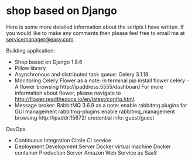 # shop based on Django

Here is some more detailed information about the scripts I have written.
If you would like to make any comments then please feel free to email me at servicemanager@easy.com.

Building application:
- Shop based on Django 1.8.6
- Pillow library
- Asynchronous and distributed task queue: Celery 3.1.18
- Monitoring Celery Flower
    as a note:  in terminal
                pip install flower
                celery -A <appname> flower
                browsing http://ipaddress:5555/dashboard
                For more information about flower, please navigate to http://flower.readthedocs.io/en/latest/config.html.
- Message broker: RabbitMQ 3.6.9
    as a note: enable rabbitmq plugins for GUI management
                rabbitmq-plugins enable rabbitmq_management
                browsing http://ipaddr:15672/
                    credential info: guest/guest

DevOps
- Continuous Integration
    Circle CI service
- Deployment
    Development Server
        Docker virtual machine
        Docker container
    Production Server
        Amazon Web Service as SaaS